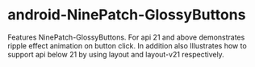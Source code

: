 # android-NinePatch-GlossyButtons
Features NinePatch-GlossyButtons. For api 21 and above demonstrates ripple effect animation  on button click. In addition also 
Illustrates how to support api below 21 by using layout and layout-v21 respectively.
